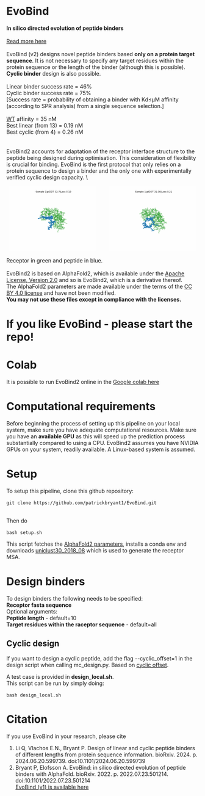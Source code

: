 # EvoBind
**In silico directed evolution of peptide binders**
\
\
[Read more here](https://www.biorxiv.org/content/10.1101/2024.06.20.599739v2)
\
\
EvoBind (v2) designs novel peptide binders based **only on a protein target sequence**. It is not necessary to specify any target residues within the protein sequence or the length of the binder (although this is possible). **Cyclic binder** design is also possible.
\
\
Linear binder success rate = 46% \
Cyclic binder success rate = 75% \
[Success rate = probability of obtaining a binder with Kd≤μM affinity (according to SPR analysis) from a single sequence selection.] \
\
[WT](https://www.rcsb.org/structure/1ssc) affinity = 35 nM \
Best linear (from 13) = 0.19 nM \
Best cyclic (from 4) = 0.26 nM \
\
\
EvoBind2 accounts for adaptation of the receptor interface structure to the peptide being designed during optimisation. This consideration of flexibility is crucial for binding. EvoBind is the first protocol that only relies on a protein sequence to design a binder and the only one with experimentally verified cyclic design capacity. \


<p align="center">
  <img alt="Linear" src="./linear.gif" width="45%">
&nbsp; &nbsp; &nbsp; &nbsp;
  <img alt="Cyclic" src="./cyclic.gif" width="45%">
</p>

Receptor in green and peptide in blue.
\
\
EvoBind2 is based on AlphaFold2, which is available under the [Apache License, Version 2.0](http://www.apache.org/licenses/LICENSE-2.0) and so is EvoBind2, which is a derivative thereof.  \
The AlphaFold2 parameters are made available under the terms of the [CC BY 4.0 license](https://creativecommons.org/licenses/by/4.0/legalcode) and have not been modified.
\
**You may not use these files except in compliance with the licenses.**

# If you like EvoBind - please start the repo!

# Colab
It is possible to run EvoBind2 online in the [Google colab here](https://colab.research.google.com/github/patrickbryant1/EvoBind/blob/master/EvoBind.ipynb)

# Computational requirements
Before beginning the process of setting up this pipeline on your local system, make sure you have adequate computational resources. Make sure you have an **available GPU** as this will speed up the prediction process substantially compared to using a CPU. EvoBind2 assumes you have NVIDIA GPUs on your system, readily available. A Linux-based system is assumed.

# Setup
To setup this pipeline, clone this github repository:
```
git clone https://github.com/patrickbryant1/EvoBind.git
```
\
Then do
```
bash setup.sh
```
This script fetches the [AlphaFold2 parameters](https://storage.googleapis.com/alphafold/alphafold_params_2021-07-14.tar), installs a conda env and downloads [uniclust30_2018_08](http://wwwuser.gwdg.de/~compbiol/uniclust/2018_08/uniclust30_2018_08_hhsuite.tar.gz) which is used to generate the receptor MSA.

# Design binders
To design binders the following needs to be specified: \
**Receptor fasta sequence** \
Optional arguments:
\
**Peptide length** - default=10 \
**Target residues within the raceptor sequence** - default=all

## Cyclic design
If you want to design a cyclic peptide, add the flag --cyclic_offset=1 in the design script when calling mc_design.py. Based on [cyclic offset](https://www.ncbi.nlm.nih.gov/pmc/articles/PMC9980166/).

A test case is provided in **design_local.sh**. \
This script can be run by simply doing:
```
bash design_local.sh
```

# Citation
If you use EvoBind in your research, please cite

1. Li Q, Vlachos E.N., Bryant P. Design of linear and cyclic peptide binders of different lengths from protein sequence information. bioRxiv. 2024. p. 2024.06.20.599739. doi:10.1101/2024.06.20.599739
2. Bryant P, Elofsson A. EvoBind: in silico directed evolution of peptide binders with AlphaFold. bioRxiv. 2022. p. 2022.07.23.501214. doi:10.1101/2022.07.23.501214
\
[EvoBind (v1) is available here](https://github.com/patrickbryant1/EvoBind/releases/tag/v1)

